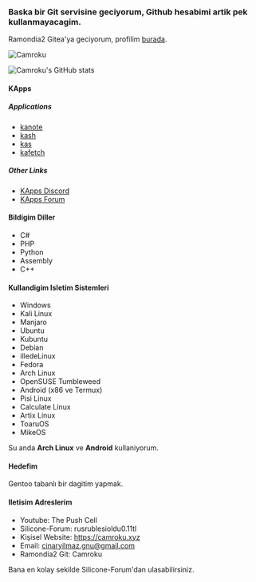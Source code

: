 ### Baska bir Git servisine geciyorum, Github hesabimi artik pek kullanmayacagim.
Ramondia2 Gitea'ya geciyorum, profilim [burada](https://git.ramondia2.space/Katyusha).
<p align="left"> <img src="https://komarev.com/ghpvc/?username=Camroku&label=Profile%20views&color=0e75b6&style=flat" alt="Camroku" /> </p>
<img src="https://github-readme-stats.vercel.app/api?username=camroku&theme=gruvbox" alt="Camroku's GitHub stats" />

#### KApps
##### Applications
* [kanote](https://git.ramondia2.space/Katyusha/kanote)
* [kash](https://git.ramondia2.space/Katyusha/kash)
* [kas](https://git.ramondia2.space/Katyusha/kas)
* [kafetch](https://git.ramondia2.space/Katyusha/kafetch)

##### Other Links
* [KApps Discord](https://discord.gg/umXVyvMdbN)
* [KApps Forum](https://kapps.camroku.xyz/)

#### Bildigim Diller
* C#
* PHP
* Python
* Assembly
* C++

#### Kullandigim Isletim Sistemleri
* Windows
* Kali Linux
* Manjaro
* Ubuntu
* Kubuntu
* Debian
* illedeLinux
* Fedora
* Arch Linux
* OpenSUSE Tumbleweed
* Android (x86 ve Termux)
* Pisi Linux
* Calculate Linux
* Artix Linux
* ToaruOS
* MikeOS

Su anda **Arch Linux** ve **Android** kullaniyorum.

#### Hedefim
Gentoo tabanlı bir dagitim yapmak.

#### Iletisim Adreslerim
* Youtube: The Push Cell
* Silicone-Forum: rusrublesioldu0.11tl
* Kişisel Website: https://camroku.xyz
* Email: cinaryilmaz.gnu@gmail.com
* Ramondia2 Git: Camroku

Bana en kolay sekilde Silicone-Forum'dan ulasabilirsiniz.
